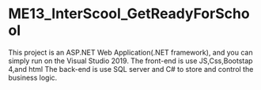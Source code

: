 # ME13_InterScool_GetReadyForSchool
This project is an ASP.NET Web Application(.NET framework), and you can simply run on the Visual Studio 2019.
The front-end is use JS,Css,Bootstap 4,and html
The back-end is use SQL server and C# to store and control the business logic.
